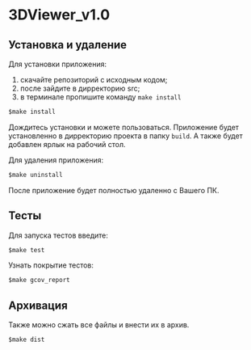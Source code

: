 # **3DViewer_v1.0**

## **Установка и удаление**

Для установки приложения:
1. скачайте репозиторий с исходным кодом;
2. после зайдите в дирректорию src;
3. в терминале пропишите команду `make install`

```c
$make install
```

Дождитесь установки и можете пользоваться. Приложение будет установленно в дирректорию проекта в папку `build`. А также будет добавлен ярлык на рабочий стол.

Для удаления приложения:

```c
$make uninstall
```

После приложение будет полностью удаленно с Вашего ПК.

## **Тесты**

Для запуска тестов введите:

```c
$make test
```

Узнать покрытие тестов:

```c
$make gcov_report
```

## **Архивация**

Также можно сжать все файлы и внести их в архив.

```c
$make dist
```
